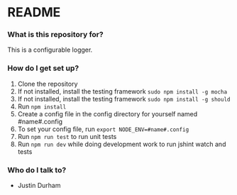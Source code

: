 # README #

### What is this repository for? ###

This is a configurable logger.

### How do I get set up? ###
1. Clone the repository
1. If not installed, install the testing framework ```sudo npm install -g mocha```
1. If not installed, install the testing framework ```sudo npm install -g should```
1. Run ```npm install```
1. Create a config file in the config directory for yourself named #name#.config
1. To set your config file, run ```export NODE_ENV=#name#.config```
1. Run ```npm run test``` to run unit tests
1. Run ```npm run dev``` while doing development work to run jshint watch and tests

### Who do I talk to? ###
* Justin Durham